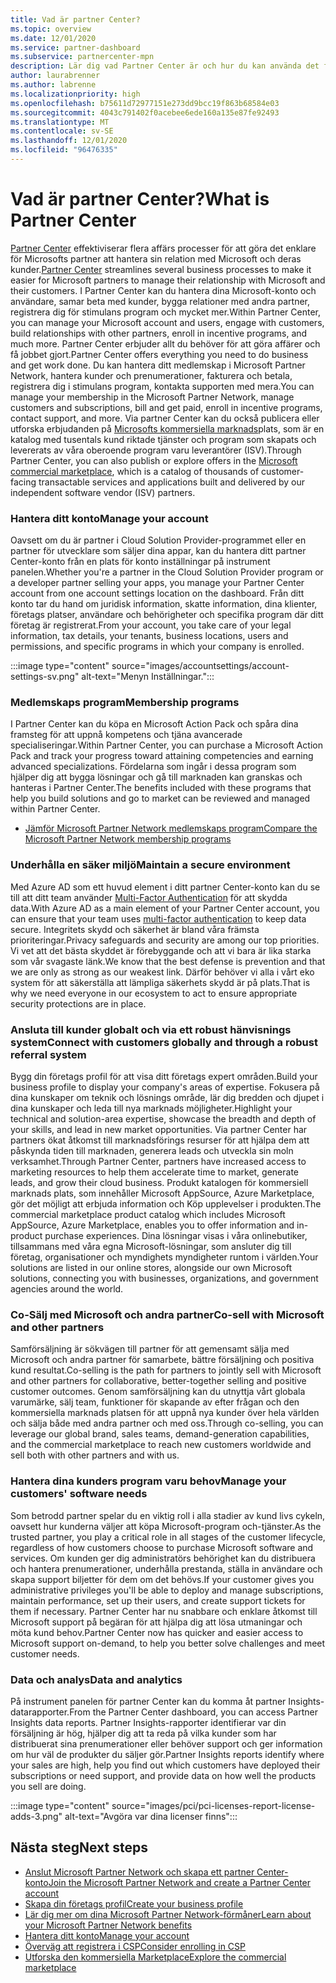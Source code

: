 ```yaml
---
title: Vad är partner Center?
ms.topic: overview
ms.date: 12/01/2020
ms.service: partner-dashboard
ms.subservice: partnercenter-mpn
description: Lär dig vad Partner Center är och hur du kan använda det för att växa din verksamhet
author: laurabrenner
ms.author: labrenne
ms.localizationpriority: high
ms.openlocfilehash: b75611d72977151e273dd9bcc19f863b68584e03
ms.sourcegitcommit: 4043c791402f0acebee6ede160a135e87fe92493
ms.translationtype: MT
ms.contentlocale: sv-SE
ms.lasthandoff: 12/01/2020
ms.locfileid: "96476335"
---
```

# <a name="what-is-partner-center"></a><span data-ttu-id="f6916-103">Vad är partner Center?</span><span class="sxs-lookup"><span data-stu-id="f6916-103">What is Partner Center</span></span>

<span data-ttu-id="f6916-104">[Partner Center](https://partner.microsoft.com/dashboard/home) effektiviserar flera affärs processer för att göra det enklare för Microsofts partner att hantera sin relation med Microsoft och deras kunder.</span><span class="sxs-lookup"><span data-stu-id="f6916-104">[Partner Center](https://partner.microsoft.com/dashboard/home) streamlines several business processes to make it easier for Microsoft partners to manage their relationship with Microsoft and their customers.</span></span>   <span data-ttu-id="f6916-105">I Partner Center kan du hantera dina Microsoft-konto och användare, samar beta med kunder, bygga relationer med andra partner, registrera dig för stimulans program och mycket mer.</span><span class="sxs-lookup"><span data-stu-id="f6916-105">Within Partner Center, you can manage your Microsoft account and users, engage with customers, build relationships with other partners, enroll in incentive programs, and much more.</span></span> <span data-ttu-id="f6916-106">Partner Center erbjuder allt du behöver för att göra affärer och få jobbet gjort.</span><span class="sxs-lookup"><span data-stu-id="f6916-106">Partner Center offers everything you need to do business and get work done.</span></span> <span data-ttu-id="f6916-107">Du kan hantera ditt medlemskap i Microsoft Partner Network, hantera kunder och prenumerationer, fakturera och betala, registrera dig i stimulans program, kontakta supporten med mera.</span><span class="sxs-lookup"><span data-stu-id="f6916-107">You can manage your membership in the Microsoft Partner Network, manage customers and subscriptions, bill and get paid, enroll in incentive programs, contact support, and more.</span></span> <span data-ttu-id="f6916-108">Via partner Center kan du också publicera eller utforska erbjudanden på [Microsofts kommersiella marknads](/azure/marketplace)plats, som är en katalog med tusentals kund riktade tjänster och program som skapats och levererats av våra oberoende program varu leverantörer (ISV).</span><span class="sxs-lookup"><span data-stu-id="f6916-108">Through Partner Center, you can also publish or explore offers in the [Microsoft commercial marketplace](/azure/marketplace), which is a catalog of thousands of customer-facing transactable services and applications built and delivered by our  independent software vendor (ISV) partners.</span></span>

### <a name="manage-your-account"></a><span data-ttu-id="f6916-109">Hantera ditt konto</span><span class="sxs-lookup"><span data-stu-id="f6916-109">Manage your account</span></span>

<span data-ttu-id="f6916-110">Oavsett om du är partner i Cloud Solution Provider-programmet eller en partner för utvecklare som säljer dina appar, kan du hantera ditt partner Center-konto från en plats för konto inställningar på instrument panelen.</span><span class="sxs-lookup"><span data-stu-id="f6916-110">Whether you're a partner in the Cloud Solution Provider program or a developer partner selling your apps, you manage your Partner Center account from one account settings location on the dashboard.</span></span>  <span data-ttu-id="f6916-111">Från ditt konto tar du hand om juridisk information, skatte information, dina klienter, företags platser, användare och behörigheter och specifika program där ditt företag är registrerat.</span><span class="sxs-lookup"><span data-stu-id="f6916-111">From your account, you take care of your legal information, tax details, your tenants, business locations, users and permissions, and specific programs in which your company is enrolled.</span></span> 

:::image type="content" source="images/accountsettings/account-settings-sv.png" alt-text="Menyn Inställningar.":::


### <a name="membership-programs"></a><span data-ttu-id="f6916-113">Medlemskaps program</span><span class="sxs-lookup"><span data-stu-id="f6916-113">Membership programs</span></span>

<span data-ttu-id="f6916-114">I Partner Center kan du köpa en Microsoft Action Pack och spåra dina framsteg för att uppnå kompetens och tjäna avancerade specialiseringar.</span><span class="sxs-lookup"><span data-stu-id="f6916-114">Within Partner Center, you can  purchase a Microsoft Action Pack and track your progress toward attaining competencies and earning advanced specializations.</span></span> <span data-ttu-id="f6916-115">Fördelarna som ingår i dessa program som hjälper dig att bygga lösningar och gå till marknaden kan granskas och hanteras i Partner Center.</span><span class="sxs-lookup"><span data-stu-id="f6916-115">The benefits included with these programs that help you build solutions and go to market can be reviewed and managed within Partner Center.</span></span>

- [<span data-ttu-id="f6916-116">Jämför Microsoft Partner Network medlemskaps program</span><span class="sxs-lookup"><span data-stu-id="f6916-116">Compare the Microsoft Partner Network membership programs</span></span>](https://partner.microsoft.com/membership/compare-offers) 


### <a name="maintain-a-secure-environment"></a><span data-ttu-id="f6916-117">Underhålla en säker miljö</span><span class="sxs-lookup"><span data-stu-id="f6916-117">Maintain a secure environment</span></span>

<span data-ttu-id="f6916-118">Med Azure AD som ett huvud element i ditt partner Center-konto kan du se till att ditt team använder [Multi-Factor Authentication](partner-security-requirements-mandating-mfa.md) för att skydda data.</span><span class="sxs-lookup"><span data-stu-id="f6916-118">With Azure AD as a main element of your Partner Center account, you can ensure that your team uses [multi-factor authentication](partner-security-requirements-mandating-mfa.md) to keep data secure.</span></span> <span data-ttu-id="f6916-119">Integritets skydd och säkerhet är bland våra främsta prioriteringar.</span><span class="sxs-lookup"><span data-stu-id="f6916-119">Privacy safeguards and security are among our top priorities.</span></span> <span data-ttu-id="f6916-120">Vi vet att det bästa skyddet är förebyggande och att vi bara är lika starka som vår svagaste länk.</span><span class="sxs-lookup"><span data-stu-id="f6916-120">We know that the best defense is prevention and that we are only as strong as our weakest link.</span></span> <span data-ttu-id="f6916-121">Därför behöver vi alla i vårt eko system för att säkerställa att lämpliga säkerhets skydd är på plats.</span><span class="sxs-lookup"><span data-stu-id="f6916-121">That is why we need everyone in our ecosystem to act to ensure appropriate security protections are in place.</span></span>

### <a name="connect-with-customers-globally-and-through-a-robust-referral-system"></a><span data-ttu-id="f6916-122">Ansluta till kunder globalt och via ett robust hänvisnings system</span><span class="sxs-lookup"><span data-stu-id="f6916-122">Connect with customers globally and through a robust referral system</span></span>

<span data-ttu-id="f6916-123">Bygg din företags profil för att visa ditt företags expert områden.</span><span class="sxs-lookup"><span data-stu-id="f6916-123">Build your business profile to display your company's areas of expertise.</span></span> <span data-ttu-id="f6916-124">Fokusera på dina kunskaper om teknik och lösnings område, lär dig bredden och djupet i dina kunskaper och leda till nya marknads möjligheter.</span><span class="sxs-lookup"><span data-stu-id="f6916-124">Highlight your technical and solution-area expertise, showcase the breadth and depth of your skills, and lead in new market opportunities.</span></span> <span data-ttu-id="f6916-125">Via partner Center har partners ökat åtkomst till marknadsförings resurser för att hjälpa dem att påskynda tiden till marknaden, generera leads och utveckla sin moln verksamhet.</span><span class="sxs-lookup"><span data-stu-id="f6916-125">Through Partner Center, partners have increased access to marketing resources to help them accelerate time to market, generate leads, and grow their cloud business.</span></span> <span data-ttu-id="f6916-126">Produkt katalogen för kommersiell marknads plats, som innehåller Microsoft AppSource, Azure Marketplace, gör det möjligt att erbjuda information och Köp upplevelser i produkten.</span><span class="sxs-lookup"><span data-stu-id="f6916-126">The commercial marketplace product catalog which includes Microsoft AppSource, Azure Marketplace, enables you to offer information and in-product purchase experiences.</span></span> <span data-ttu-id="f6916-127">Dina lösningar visas i våra onlinebutiker, tillsammans med våra egna Microsoft-lösningar, som ansluter dig till företag, organisationer och myndighets myndigheter runtom i världen.</span><span class="sxs-lookup"><span data-stu-id="f6916-127">Your solutions are listed in our online stores, alongside our own Microsoft solutions, connecting you with businesses, organizations, and government agencies around the world.</span></span>

### <a name="co-sell-with-microsoft-and-other-partners"></a><span data-ttu-id="f6916-128">Co-Sälj med Microsoft och andra partner</span><span class="sxs-lookup"><span data-stu-id="f6916-128">Co-sell with Microsoft and other partners</span></span>

<span data-ttu-id="f6916-129">Samförsäljning är sökvägen till partner för att gemensamt sälja med Microsoft och andra partner för samarbete, bättre försäljning och positiva kund resultat.</span><span class="sxs-lookup"><span data-stu-id="f6916-129">Co-selling is the path for partners to jointly sell with Microsoft and other partners for collaborative, better-together selling and positive customer outcomes.</span></span>  <span data-ttu-id="f6916-130">Genom samförsäljning kan du utnyttja vårt globala varumärke, sälj team, funktioner för skapande av efter frågan och den kommersiella marknads platsen för att uppnå nya kunder över hela världen och sälja både med andra partner och med oss.</span><span class="sxs-lookup"><span data-stu-id="f6916-130">Through co-selling, you can leverage our global brand, sales teams, demand-generation capabilities, and the commercial marketplace to reach new customers worldwide and sell both with other partners and with us.</span></span>

### <a name="manage-your-customers-software-needs"></a><span data-ttu-id="f6916-131">Hantera dina kunders program varu behov</span><span class="sxs-lookup"><span data-stu-id="f6916-131">Manage your customers' software needs</span></span>

<span data-ttu-id="f6916-132">Som betrodd partner spelar du en viktig roll i alla stadier av kund livs cykeln, oavsett hur kunderna väljer att köpa Microsoft-program och-tjänster.</span><span class="sxs-lookup"><span data-stu-id="f6916-132">As the trusted partner, you play a critical role in all stages of the customer lifecycle, regardless of how customers choose to purchase Microsoft software and services.</span></span> <span data-ttu-id="f6916-133">Om kunden ger dig administratörs behörighet kan du distribuera och hantera prenumerationer, underhålla prestanda, ställa in användare och skapa support biljetter för dem om det behövs.</span><span class="sxs-lookup"><span data-stu-id="f6916-133">If your customer gives you administrative privileges you'll be able to deploy and manage subscriptions, maintain performance, set up their users, and create support tickets for them if necessary.</span></span> <span data-ttu-id="f6916-134">Partner Center har nu snabbare och enklare åtkomst till Microsoft support på begäran för att hjälpa dig att lösa utmaningar och möta kund behov.</span><span class="sxs-lookup"><span data-stu-id="f6916-134">Partner Center now has quicker and easier access to Microsoft support on-demand, to help you better solve challenges and meet customer needs.</span></span>

### <a name="data-and-analytics"></a><span data-ttu-id="f6916-135">Data och analys</span><span class="sxs-lookup"><span data-stu-id="f6916-135">Data and analytics</span></span>

<span data-ttu-id="f6916-136">På instrument panelen för partner Center kan du komma åt partner Insights-datarapporter.</span><span class="sxs-lookup"><span data-stu-id="f6916-136">From the Partner Center dashboard, you can access Partner Insights data reports.</span></span> <span data-ttu-id="f6916-137">Partner Insights-rapporter identifierar var din försäljning är hög, hjälper dig att ta reda på vilka kunder som har distribuerat sina prenumerationer eller behöver support och ger information om hur väl de produkter du säljer gör.</span><span class="sxs-lookup"><span data-stu-id="f6916-137">Partner Insights reports identify where your sales are high, help you find out which customers have deployed their subscriptions or need support, and provide data on how well the products you sell are doing.</span></span>

:::image type="content" source="images/pci/pci-licenses-report-license-adds-3.png" alt-text="Avgöra var dina licenser finns":::


## <a name="next-steps"></a><span data-ttu-id="f6916-139">Nästa steg</span><span class="sxs-lookup"><span data-stu-id="f6916-139">Next steps</span></span>

- [<span data-ttu-id="f6916-140">Anslut Microsoft Partner Network och skapa ett partner Center-konto</span><span class="sxs-lookup"><span data-stu-id="f6916-140">Join the Microsoft Partner Network and create a Partner Center account</span></span>](mpn-create-a-partner-center-account.md)
- [<span data-ttu-id="f6916-141">Skapa din företags profil</span><span class="sxs-lookup"><span data-stu-id="f6916-141">Create your business profile</span></span>](create-a-marketing-profile.md)
- [<span data-ttu-id="f6916-142">Lär dig mer om dina Microsoft Partner Network-förmåner</span><span class="sxs-lookup"><span data-stu-id="f6916-142">Learn about your Microsoft Partner Network benefits</span></span>](mpn-find-benefits.md)
- [<span data-ttu-id="f6916-143">Hantera ditt konto</span><span class="sxs-lookup"><span data-stu-id="f6916-143">Manage your account</span></span>](partner-center-account-setup.md)
- [<span data-ttu-id="f6916-144">Överväg att registrera i CSP</span><span class="sxs-lookup"><span data-stu-id="f6916-144">Consider enrolling in CSP</span></span>](csp-overview.md)
- [<span data-ttu-id="f6916-145">Utforska den kommersiella Marketplace</span><span class="sxs-lookup"><span data-stu-id="f6916-145">Explore the commercial marketplace</span></span>](csp-commercial-marketplace-overview.md)


